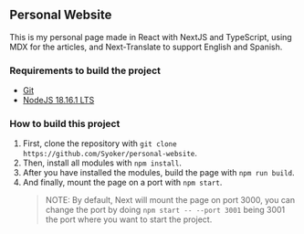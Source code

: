 ## Personal Website
This is my personal page made in React with NextJS and TypeScript, using MDX for the articles, and Next-Translate to support English and Spanish.

### Requirements to build the project
- [Git](https://git-scm.com/downloads)
- [NodeJS 18.16.1 LTS](https://nodejs.org/en)

### How to build this project
1. First, clone the repository with `git clone https://github.com/Syoker/personal-website`.
2. Then, install all modules with `npm install`.
3. After you have installed the modules, build the page with `npm run build`.
4. And finally, mount the page on a port with `npm start`.
	> NOTE: By default, Next will mount the page on port 3000, you can change the port by doing `npm start -- --port 3001` being 3001 the port where you want to start the project.
